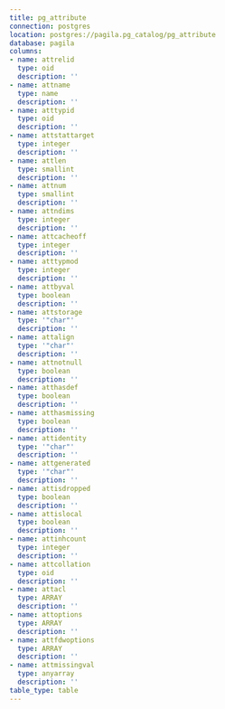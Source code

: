 ```yaml
---
title: pg_attribute
connection: postgres
location: postgres://pagila.pg_catalog/pg_attribute
database: pagila
columns:
- name: attrelid
  type: oid
  description: ''
- name: attname
  type: name
  description: ''
- name: atttypid
  type: oid
  description: ''
- name: attstattarget
  type: integer
  description: ''
- name: attlen
  type: smallint
  description: ''
- name: attnum
  type: smallint
  description: ''
- name: attndims
  type: integer
  description: ''
- name: attcacheoff
  type: integer
  description: ''
- name: atttypmod
  type: integer
  description: ''
- name: attbyval
  type: boolean
  description: ''
- name: attstorage
  type: '"char"'
  description: ''
- name: attalign
  type: '"char"'
  description: ''
- name: attnotnull
  type: boolean
  description: ''
- name: atthasdef
  type: boolean
  description: ''
- name: atthasmissing
  type: boolean
  description: ''
- name: attidentity
  type: '"char"'
  description: ''
- name: attgenerated
  type: '"char"'
  description: ''
- name: attisdropped
  type: boolean
  description: ''
- name: attislocal
  type: boolean
  description: ''
- name: attinhcount
  type: integer
  description: ''
- name: attcollation
  type: oid
  description: ''
- name: attacl
  type: ARRAY
  description: ''
- name: attoptions
  type: ARRAY
  description: ''
- name: attfdwoptions
  type: ARRAY
  description: ''
- name: attmissingval
  type: anyarray
  description: ''
table_type: table
---
```


